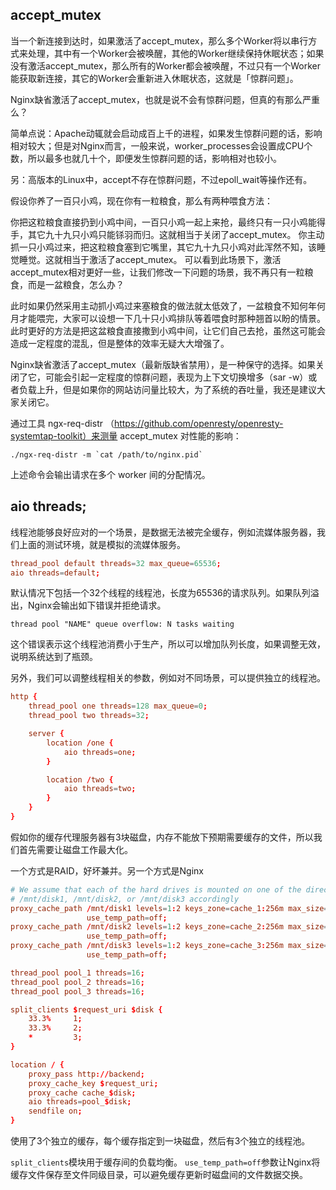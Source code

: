 ## accept_mutex

当一个新连接到达时，如果激活了accept_mutex，那么多个Worker将以串行方式来处理，其中有一个Worker会被唤醒，其他的Worker继续保持休眠状态；如果没有激活accept_mutex，那么所有的Worker都会被唤醒，不过只有一个Worker能获取新连接，其它的Worker会重新进入休眠状态，这就是「惊群问题」。

Nginx缺省激活了accept_mutex，也就是说不会有惊群问题，但真的有那么严重么？

简单点说：Apache动辄就会启动成百上千的进程，如果发生惊群问题的话，影响相对较大；但是对Nginx而言，一般来说，worker_processes会设置成CPU个数，所以最多也就几十个，即便发生惊群问题的话，影响相对也较小。

另：高版本的Linux中，accept不存在惊群问题，不过epoll_wait等操作还有。

假设你养了一百只小鸡，现在你有一粒粮食，那么有两种喂食方法：

你把这粒粮食直接扔到小鸡中间，一百只小鸡一起上来抢，最终只有一只小鸡能得手，其它九十九只小鸡只能铩羽而归。这就相当于关闭了accept_mutex。
你主动抓一只小鸡过来，把这粒粮食塞到它嘴里，其它九十九只小鸡对此浑然不知，该睡觉睡觉。这就相当于激活了accept_mutex。
可以看到此场景下，激活accept_mutex相对更好一些，让我们修改一下问题的场景，我不再只有一粒粮食，而是一盆粮食，怎么办？

此时如果仍然采用主动抓小鸡过来塞粮食的做法就太低效了，一盆粮食不知何年何月才能喂完，大家可以设想一下几十只小鸡排队等着喂食时那种翘首以盼的情景。此时更好的方法是把这盆粮食直接撒到小鸡中间，让它们自己去抢，虽然这可能会造成一定程度的混乱，但是整体的效率无疑大大增强了。

Nginx缺省激活了accept_mutex（最新版缺省禁用），是一种保守的选择。如果关闭了它，可能会引起一定程度的惊群问题，表现为上下文切换增多（sar -w）或者负载上升，但是如果你的网站访问量比较大，为了系统的吞吐量，我还是建议大家关闭它。

通过工具 ngx-req-distr （https://github.com/openresty/openresty-systemtap-toolkit）来测量 accept_mutex 对性能的影响：
```shell
./ngx-req-distr -m `cat /path/to/nginx.pid`
```
上述命令会输出请求在多个 worker 间的分配情况。


## aio threads;

线程池能够良好应对的一个场景，是数据无法被完全缓存，例如流媒体服务器，我们上面的测试环境，就是模拟的流媒体服务。

```conf
thread_pool default threads=32 max_queue=65536;
aio threads=default;
```

默认情况下包括一个32个线程的线程池，长度为65536的请求队列。如果队列溢出，Nginx会输出如下错误并拒绝请求。

`thread pool "NAME" queue overflow: N tasks waiting`

这个错误表示这个线程池消费小于生产，所以可以增加队列长度，如果调整无效，说明系统达到了瓶颈。

另外，我们可以调整线程相关的参数，例如对不同场景，可以提供独立的线程池。
```conf
http {
    thread_pool one threads=128 max_queue=0;
    thread_pool two threads=32;

    server {
        location /one {
            aio threads=one;
        }

        location /two {
            aio threads=two;
        }
    }
}
```

假如你的缓存代理服务器有3块磁盘，内存不能放下预期需要缓存的文件，所以我们首先需要让磁盘工作最大化。

一个方式是RAID，好坏兼并。另一个方式是Nginx
```conf
# We assume that each of the hard drives is mounted on one of the directories:
# /mnt/disk1, /mnt/disk2, or /mnt/disk3 accordingly
proxy_cache_path /mnt/disk1 levels=1:2 keys_zone=cache_1:256m max_size=1024G 
                 use_temp_path=off;
proxy_cache_path /mnt/disk2 levels=1:2 keys_zone=cache_2:256m max_size=1024G 
                 use_temp_path=off;
proxy_cache_path /mnt/disk3 levels=1:2 keys_zone=cache_3:256m max_size=1024G 
                 use_temp_path=off;

thread_pool pool_1 threads=16;
thread_pool pool_2 threads=16;
thread_pool pool_3 threads=16;

split_clients $request_uri $disk {
    33.3%     1;
    33.3%     2;
    *         3;
}

location / {
    proxy_pass http://backend;
    proxy_cache_key $request_uri;
    proxy_cache cache_$disk;
    aio threads=pool_$disk;
    sendfile on;
}
```
使用了3个独立的缓存，每个缓存指定到一块磁盘，然后有3个独立的线程池。

`split_clients`模块用于缓存间的负载均衡。
`use_temp_path=off`参数让Nginx将缓存文件保存至文件同级目录，可以避免缓存更新时磁盘间的文件数据交换。